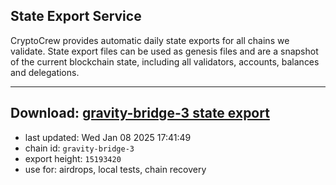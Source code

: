 ## State Export Service
CryptoCrew provides automatic daily state exports for all chains we validate. State export files can be used as genesis files and are a snapshot of the current blockchain state, including all validators, accounts, balances and delegations.

---
**Download: [gravity-bridge-3 state export](https://dl-eu2.ccvalidators.com/SERVICE/gravitybridge/gravity-bridge-3_export_15193420.json)**
---

- last updated: Wed Jan 08 2025 17:41:49
- chain id: `gravity-bridge-3`
- export height: `15193420`
- use for: airdrops, local tests, chain recovery
